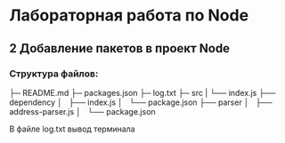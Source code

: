# Лабораторная  работа по Node
## 2 Добавление пакетов в проект Node 

### Структура файлов:

├─ README.md
├─ packages.json
├─ log.txt
├─ src
|   └── index.js
├── dependency
│   ├── index.js
│   └── package.json
├── parser
│   ├── address-parser.js
│   └── package.json

В файле log.txt вывод терминала
